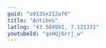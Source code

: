 ```yaml
---
guid: "a9135e212af6"
title: "Antibes"
latlng: "43.584991, 7.121372"
youtubeId: "qxHQj6rrj_w"
---
```

